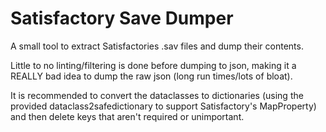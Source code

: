 # Satisfactory Save Dumper
A small tool to extract Satisfactories .sav files and dump their contents.

Little to no linting/filtering is done before dumping to json, making it a REALLY bad idea to dump the raw json (long run times/lots of bloat).

It is recommended to convert the dataclasses to dictionaries (using the provided dataclass2safedictionary to support Satisfactory's MapProperty) and then delete keys that aren't required or unimportant.
